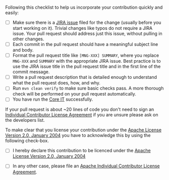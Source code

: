 Following this checklist to help us incorporate your
contribution quickly and easily:

 - [ ] Make sure there is a [JIRA issue](https://issues.apache.org/jira/browse/MNG) filed
       for the change (usually before you start working on it).  Trivial changes like typos do not
       require a JIRA issue. Your pull request should address just this issue, without
       pulling in other changes.
 - [ ] Each commit in the pull request should have a meaningful subject line and body.
 - [ ] Format the pull request title like `[MNG-XXX] SUMMARY`, where you replace `MNG-XXX`
       and `SUMMARY` with the appropriate JIRA issue. Best practice is to use the JIRA issue
       title in the pull request title and in the first line of the commit message.
 - [ ] Write a pull request description that is detailed enough to understand what the pull request does, how, and why.
 - [ ] Run `mvn clean verify` to make sure basic checks pass. A more thorough check will
       be performed on your pull request automatically.
 - [ ] You have run the [Core IT][core-its] successfully.

If your pull request is about ~20 lines of code you don't need to sign an
[Individual Contributor License Agreement](https://www.apache.org/licenses/icla.pdf) if you are unsure
please ask on the developers list.

To make clear that you license your contribution under
the [Apache License Version 2.0, January 2004](http://www.apache.org/licenses/LICENSE-2.0)
you have to acknowledge this by using the following check-box.

 - [ ] I hereby declare this contribution to be licenced under the [Apache License Version 2.0, January 2004](http://www.apache.org/licenses/LICENSE-2.0)

 - [ ] In any other case, please file an [Apache Individual Contributor License Agreement](https://www.apache.org/licenses/icla.pdf).

[core-its]: https://maven.apache.org/core-its/core-it-suite/

